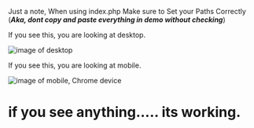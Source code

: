 
Just a note, When using index.php Make sure to Set your Paths Correctly (***Aka, dont copy and paste everything in demo without checking***)

  
  

If you see this, you are looking at desktop.

![image of desktop](https://i.imgur.com/icm9IxH.png)

  

If you see this, you are looking at mobile.

![image of mobile, Chrome device](https://i.imgur.com/FLLxdTL.png)

  

# if you see anything..... its working.
###